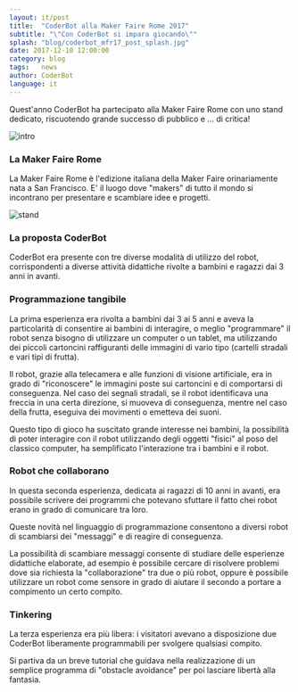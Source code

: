 ```yaml
---
layout: it/post
title:  "CoderBot alla Maker Faire Rome 2017"
subtitle: "\"Con CoderBot si impara giocando\""
splash: "blog/coderbot_mfr17_post_splash.jpg"
date: 2017-12-10 12:00:00
category: blog
tags:   news
author: CoderBot
language: it
---
```

Quest'anno CoderBot ha partecipato alla Maker Faire Rome con uno stand dedicato, riscuotendo grande successo di pubblico e ... di critica!

![intro]({{site.baseurl}}/img/blog/coderbot_mfr17_post_splash.jpg)

### La Maker Faire Rome
La Maker Faire Rome è l'edizione italiana della Maker Faire orinariamente nata a San Francisco. E' il luogo dove "makers" di tutto il mondo si incontrano per presentare e scambiare idee e progetti.

![stand]({{site.baseurl}}/img/blog/coderbot_mfr17_stand.jpg)

### La proposta CoderBot
CoderBot era presente con tre diverse modalità di utilizzo del robot, corrispondenti a diverse attività didattiche rivolte a bambini e ragazzi dai 3 anni in avanti.

### Programmazione tangibile
La prima esperienza era rivolta a bambini dai 3 ai 5 anni e aveva la particolarità di consentire ai bambini di interagire, o meglio "programmare" il robot senza bisogno di utilizzare un computer o un tablet, ma utilizzando dei piccoli cartoncini raffiguranti delle immagini di vario tipo (cartelli stradali e vari tipi di frutta).

Il robot, grazie alla telecamera e alle funzioni di visione artificiale, era in grado di "riconoscere" le immagini poste sui cartoncini e di comportarsi di conseguenza.
Nel caso dei segnali stradali, se il robot identificava una freccia in una certa direzione, si muoveva di conseguenza, mentre nel caso della frutta, eseguiva dei movimenti o emetteva dei suoni.

Questo tipo di gioco ha suscitato grande interesse nei bambini, la possibilità di poter interagire con il robot utilizzando degli oggetti "fisici" al poso del classico computer, ha semplificato l'interazione tra i bambini e il robot.

### Robot che collaborano
In questa seconda esperienza, dedicata ai ragazzi di 10 anni in avanti, era possibile scrivere dei programmi che potevano sfuttare il fatto chei robot erano in grado di comunicare tra loro.

Queste novità nel linguaggio di programmazione consentono a diversi robot di scambiarsi dei "messaggi" e di reagire di conseguenza.

La possibilità di scambiare messaggi consente di studiare delle esperienze didattiche elaborate, ad esempio è possibile cercare di risolvere problemi dove sia richiesta la "collaborazione" tra due o più robot, oppure è possibile utilizzare un robot come sensore in grado di aiutare il secondo a portare a compimento un certo compito.

### Tinkering
La terza esperienza era più libera: i visitatori avevano a disposizione due CoderBot liberamente programmabili per svolgere qualsiasi compito.

Si partiva da un breve tutorial che guidava nella realizzazione di un semplice programma di "obstacle avoidance" per poi lasciare libertà alla fantasia.
